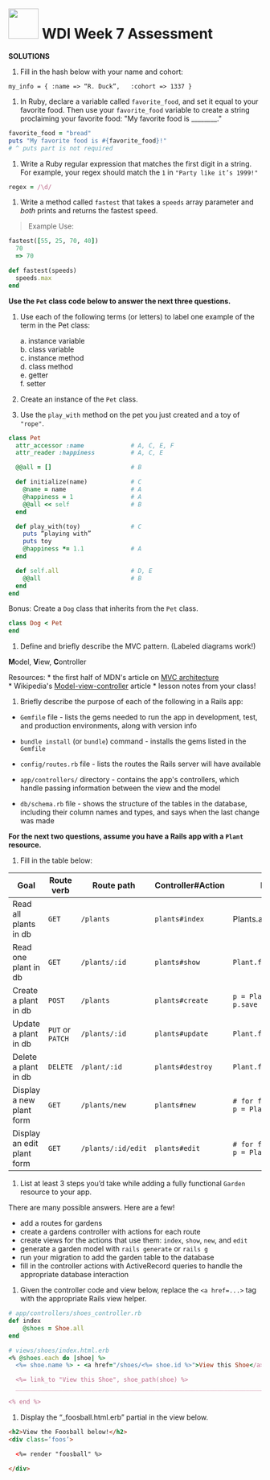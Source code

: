# <img src="https://cloud.githubusercontent.com/assets/7833470/10899314/63829980-8188-11e5-8cdd-4ded5bcb6e36.png" height="60"> WDI Week 7 Assessment

**SOLUTIONS**

1. Fill in the hash below with your name and cohort:

  `my_info = { :name => “R. Duck”,   :cohort => 1337 }`

1. In Ruby, declare a variable called `favorite_food`, and set it equal to your favorite food. Then use your `favorite_food` variable to create a string proclaiming your favorite food: "My favorite food is ________." 

  ```ruby
  favorite_food = "bread"
  puts "My favorite food is #{favorite_food}!" 
  # ^ puts part is not required
  ```

1. Write a Ruby regular expression that matches the first digit in a string. For example, your regex should match the `1` in `"Party like it’s 1999!"`


  ```ruby
  regex = /\d/
  ```

1. Write a method called `fastest` that takes a `speeds` array parameter and _both_ prints and returns the fastest speed.  

  > Example Use:      
  ```ruby
  fastest([55, 25, 70, 40])
    70
    => 70
  ```


  ```ruby
  def fastest(speeds)
    speeds.max
  end
  ```


  **Use the `Pet` class code below to answer the next three questions.**

1. Use each of the following terms (or letters) to label one example of the term in the Pet class:

   a. instance variable			 
   b. class variable    
   c. instance method		 	
   d. class method    
   e. getter					  
   f. setter  

1. Create an instance of the `Pet` class.


1. Use the `play_with` method on the pet you just created and a toy of `"rope"`.




  ```ruby
  class Pet						
  	attr_accessor :name             # A, C, E, F
  	attr_reader :happiness          # A, C, E

    @@all = []                      # B

  	def initialize(name)            # C
      @name = name                  # A
      @happiness = 1                # A
      @@all << self                 # B
    end

    def play_with(toy)              # C
      puts “playing with”           
      puts toy
      @happiness *= 1.1             # A
    end

    def self.all                    # D, E
      @@all                         # B
    end
  end
  ```

  Bonus: Create a `Dog` class that inherits from the `Pet` class.
  
  
  ```ruby
  class Dog < Pet
  end
  ```


1. Define and briefly describe the MVC pattern. (Labeled diagrams work!)

  <strong>M</strong>odel, <strong>V</strong>iew, <strong>C</strong>ontroller
  
  Resources:
    * the first half of MDN's article on [MVC architecture](https://developer.mozilla.org/en-US/Apps/Fundamentals/Modern_web_app_architecture/MVC_architecture)  
    * Wikipedia's [Model-view-controller](https://en.wikipedia.org/wiki/Model%E2%80%93view%E2%80%93controller) article
    * lesson notes from your class!  








1. Briefly describe the purpose of each of the following in a Rails app:

  * `Gemfile`  file  - lists the gems needed to run the app in development, test, and production environments, along with version info
  
  * `bundle install` (or `bundle`) command - installs the gems listed in the `Gemfile`
  
  * `config/routes.rb`  file  - lists the routes the Rails server will have available  

  * `app/controllers/`  directory - contains the app's controllers, which handle passing information between the view and the model
  
  * `db/schema.rb`  file  - shows the structure of the tables in the database, including their column names and types, and says when the last change was made

  **For the next two questions, assume you have a Rails app with a `Plant` resource.**

1. Fill in the table below:

  | Goal | Route verb | Route path | Controller#Action | Database Method(s) |
  | --- | --- | --- | --- | --- |
  | Read all plants in db | `GET` | `/plants` | `plants#index`  | Plants.all |
  | Read one plant in db | `GET` | `/plants/:id` | `plants#show`  | `Plant.find(id)` |
  | Create a plant in db | `POST` | `/plants` | `plants#create`  | `p = Plant.new(plant_data)` <br> `p.save` |
  | Update a plant in db | `PUT` or<br> `PATCH` | `/plants/:id` | `plants#update`  | `Plant.find(id).update(plant_data)` |
  | Delete a plant in db | `DELETE` | `/plant/:id` | `plants#destroy`  | `Plant.find(id).destroy` |
  | Display a new plant form | `GET` | `/plants/new` | `plants#new` | `# for form display` <br> `p = Plant.new` |
  | Display an edit plant form | `GET` | `/plants/:id/edit`  |  `plants#edit` | `# for form display` <br> `p = Plant.find(id)` |
  




1. List at least 3 steps you’d take while adding a fully functional `Garden` resource to your app.

  There are many possible answers. Here are a few!

  * add a routes for gardens 
  * create a gardens controller with actions for each route
  * create views for the actions that use them: `index`, `show`, `new`, and `edit` 
  * generate a garden model with `rails generate` or `rails g`   
  * run your migration to add the garden table to the database
  * fill in the controller actions with ActiveRecord queries to handle the appropriate database interaction  
  


1. Given the controller code and view below, replace the `<a href=...>` tag with the appropriate Rails view helper.

  ```ruby
  # app/controllers/shoes_controller.rb
  def index
      @shoes = Shoe.all
  end
  ```
    
  
    
  ```ruby
  # views/shoes/index.html.erb
  <% @shoes.each do |shoe| %>
    <%= shoe.name %> - <a href="/shoes/<%= shoe.id %>">View this Shoe</a>
  
    <%= link_to "View this Shoe", shoe_path(shoe) %> 
    ______________________________________________________________________

  <% end %>
  ```

1. Display the “_foosball.html.erb” partial in the view below.
    
  ```html
  <h2>View the Foosball below!</h2>
  <div class=‘foos’>

    <%= render "foosball" %>

  </div>
  ```
